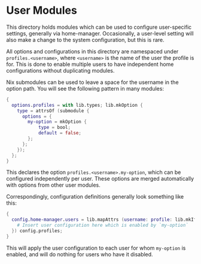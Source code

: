 # User Modules

This directory holds modules which can be used to configure user-specific settings, generally via home-manager.
Occasionally, a user-level setting will also make a change to the system configuration, but this is rare.

All options and configurations in this directory are namespaced under `profiles.<username>`, where `<username>` is the name of the user the profile is for.
This is done to enable multiple users to have independent home configurations without duplicating modules.

Nix submodules can be used to leave a space for the username in the option path.
You will see the following pattern in many modules:

```nix
{
  options.profiles = with lib.types; lib.mkOption {
    type = attrsOf (submodule {
      options = {
        my-option = mkOption {
            type = bool;
            default = false;
        };
      };
    });
  };
}
```

This declares the option `profiles.<username>.my-option`, which can be configured independently per user.
These options are merged automatically with options from other user modules.

Correspondingly, configuration definitions generally look something like this:

```nix
{
  config.home-manager.users = lib.mapAttrs (username: profile: lib.mkIf profile.my-option.enable {
    # Insert user configuration here which is enabled by `my-option`
  }) config.profiles;
}
```

This will apply the user configuration to each user for whom `my-option` is enabled, and will do nothing for users who have it disabled.
